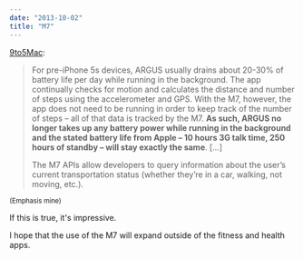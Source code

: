 ```yaml
---
date: "2013-10-02"
title: "M7"
---
```


[9to5Mac](http://9to5mac.com/2013/09/29/more-m7-details-data-storage-battery-life-android-motion-coprocessor-adoption/):

> For pre-iPhone 5s devices, ARGUS usually drains about 20-30% of battery life per day while running in the background. The app continually checks for motion and calculates the distance and number of steps using the accelerometer and GPS. With the M7, however, the app does not need to be running in order to keep track of the number of steps – all of that data is tracked by the M7. **As such, ARGUS no longer takes up any battery power while running in the background and the stated battery life from Apple – 10 hours 3G talk time, 250 hours of standby – will stay exactly the same**. […]
>
> The M7 APIs allow developers to query information about the user’s current transportation status (whether they’re in a car, walking, not moving, etc.).

<small>(Emphasis mine)</small>

If this is true, it's impressive.

I hope that the use of the M7 will expand outside of the fitness and health apps.
